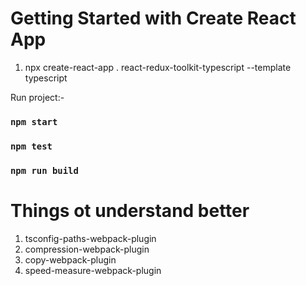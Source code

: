 # Getting Started with Create React App
1. npx create-react-app . react-redux-toolkit-typescript --template typescript






Run project:-
### `npm start`
### `npm test`
### `npm run build`



# Things ot understand better
1. tsconfig-paths-webpack-plugin
2. compression-webpack-plugin
3. copy-webpack-plugin
4. speed-measure-webpack-plugin

